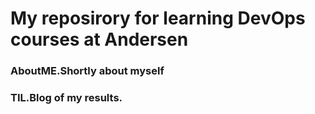 # My reposirory for learning **DevOps** courses at Andersen
### AboutME.Shortly about myself
### TIL.Blog of my results. 
